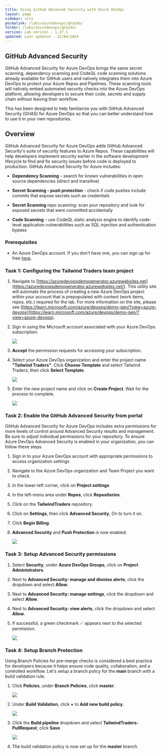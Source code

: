 ```yaml
---
title: Using GitHub Advanced Security with Azure DevOps
layout: page
sidebar: vsts
permalink: /labs/azuredevops/ghazdo/
folder: /labs/azuredevops/ghazdo/
version: Lab version - 1.37.1
updated: Last updated - 22/04/2024
---
```

<div class="rw-ui-container"></div>
<a name="Overview"></a>

## GitHub Advanced Security ##

GitHub Advanced Security for Azure DevOps brings the same secret scanning, dependency scanning and CodeQL code scanning solutions already available for GitHub users and natively integrates them into Azure DevOps to protect your Azure Repos and Pipelines. These scanning tools will natively embed automated security checks into the Azure DevOps platform, allowing developers to secure their code, secrets and supply chain without leaving their workflow.

This has been designed to help familiarize you with GitHub Advanced Security (GHAS) for Azure DevOps so that you can better understand how to use it in your own repositories.


## Overview ##

GitHub Advanced Security for Azure DevOps adds GitHub Advanced Security's suite of security features to Azure Repos. These capabilities will help developers implement security earlier in the software development lifecycle to find and fix security issues before code is deployed to production. GitHub Advanced Security for Azure includes:

- **Dependency Scanning** – search for known vulnerabilities in open source dependencies (direct and transitive)

- **Secret Scanning -  push protection** - check if code pushes include commits that expose secrets such as credentials

- **Secret Scanning** repo scanning: scan your repository and look for exposed secrets that were committed accidentally

- **Code Scanning** – use CodeQL static analysis engine to identify code-level application vulnerabilities such as SQL injection and authentication bypass


<a name="Prerequisites"></a>
### Prerequisites ###

- An Azure DevOps account. If you don't have one, you can sign up for free [here](https://azure.microsoft.com/products/devops/).

<a name="Ex0Task1"></a>
### Task 1: Configuring the Tailwind Traders team project ###


1. Navigate to [https://azuredevopsdemogenerator.azurewebsites.net](https://azuredevopsdemogenerator.azurewebsites.net/). This utility site will automate the process of creating a new Azure DevOps project within your account that is prepopulated with content (work items, repos, etc.) required for the lab. For more information on the site, please see [https://learn.microsoft.com/azure/devops/demo-gen/?view=azure-devops](https://learn.microsoft.com/azure/devops/demo-gen/?view=azure-devops).

1. Sign in using the Microsoft account associated with your Azure DevOps subscription.

    ![](images/000.png)

1. **Accept** the permission requests for accessing your subscription.

1. Select your Azure DevOps organization and enter the project name **"Tailwind Traders"**. Click **Choose Template** and select Tailwind Traders, then click **Select Template**.

    ![](images/001.png)

1. Enter the new project name and click on **Create Project**. Wait for the process to complete.

    ![](images/002.png)


<a name="Ex0Task2"></a>
### Task 2: Enable the GitHub Advanced Security from portal ###

 GitHub Advanced Security for Azure DevOps includes extra permissions for more levels of control around Advanced Security results and management. Be sure to adjust individual permissions for your repository. To ensure Azure DevOps Advanced Security is enabled in your organization, you can follow these steps.

1. Sign in to your Azure DevOps account with appropriate permissions to access organization settings

1. Navigate to the Azure DevOps organization and Team Project you want to check.

1. In the lower-left corner, click on **Project settings**

1. In the left-menu area under **Repos**, click **Repositories**.

1. Click on the **TailwindTraders** repository.

1. Click on **Settings**, then click **Advanced Security**, On to turn it on.

1. Click **Begin Billing**.

1. **Advanced Security** and **Push Protection** is now enabled.

    ![](images/003.png)

<a name="Ex0Task3"></a>
### Task 3: Setup Advanced Security permissions ###

1. Select **Security**, under **Azure DevOps Groups**, click on **Project Administrators**.
2. Next to **Advanced Security: manage and dismiss alerts**, click the dropdown and select **Allow**.
3. Next to **Advanced Security: manage settings**, click the dropdown and select **Allow**.
4. Next to **Advanced Security: view alerts**, click the dropdown and select **Allow**.
5. If successful, a green checkmark &#x2705; appears next to the selected permission.

    ![](images/004.png)

<a name="Ex0Task4"></a>
### Task 4: Setup Branch Protection ###

Using Branch Policies for pre-merge checks is considered a best practice for developers because it helps ensure code quality, collaboration, and a controlled workflow.  Let's setup a branch policy for the **main** branch with a build validation rule.

1. Click **Policies**, under **Branch Policies**, click **master**.

    ![](images/005.png)

2. Under **Build Validation**, click **+** to **Add new build policy**.
    
    ![](images/006.png)

3. Click the **Build pipeline** dropdown and select **TailwindTraders-PullRequest**, click **Save**.
    
    ![](images/007.png)

4. The build validation policy is now set up for the **master** branch.
